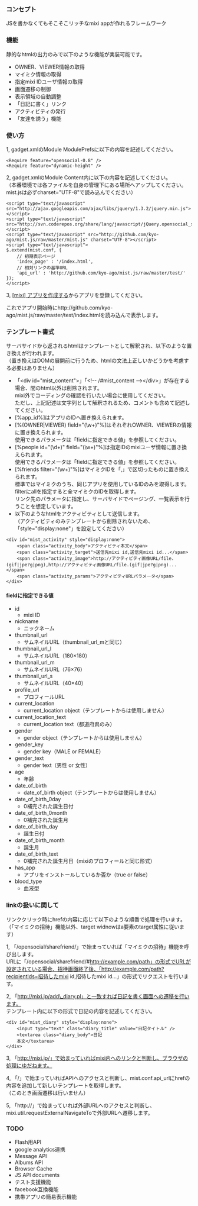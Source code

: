 ### コンセプト

JSを書かなくてもそこそこリッチなmixi appが作れるフレームワーク

### 機能

静的なhtmlの出力のみで以下のような機能が実装可能です。

 * OWNER、VIEWER情報の取得
 * マイミク情報の取得
 * 指定mixi IDユーザ情報の取得
 * 画面遷移の制御
 * 表示領域の自動調整
 * 「日記に書く」リンク
 * アクティビティの発行
 * 「友達を誘う」機能

### 使い方

1, gadget.xmlのModule ModulePrefsに以下の内容を記述してください。

	<Require feature="opensocial-0.8" />
	<Require feature="dynamic-height" />

2, gadget.xmlのModule Content内に以下の内容を記述してください。  
（本番環境では各ファイルを自身の管理下にある場所へアップしてください。mist.jsは必ずcharset="UTF-8"で読み込んでください）

	<script type="text/javascript" src="http://ajax.googleapis.com/ajax/libs/jquery/1.3.2/jquery.min.js"></script>
	<script type="text/javascript" src="http://svn.coderepos.org/share/lang/javascript/jQuery.opensocial_simple/jquery.opensocial_simple.js"></script>
	<script type="text/javascript" src="http://github.com/kyo-ago/mist.js/raw/master/mist.js" charset="UTF-8"></script>
	<script type="text/javascript">
	$.extend(mist.conf, {
		// 初期表示ページ 
		'index_page' : '/index.html',
		// 相対リンクの基準URL 
		'api_url' : 'http://github.com/kyo-ago/mist.js/raw/master/test/'
	});
	</script>

3, [[mixi] アプリを作成する](http://mixi.jp/add_appli.pl)からアプリを登録してください。

これでアプリ開始時にhttp://github.com/kyo-ago/mist.js/raw/master/test/index.htmlを読み込んで表示します。

### テンプレート書式

サーバサイドから返されるhtmlはテンプレートとして解釈され、以下のような置き換えが行われます。  
（置き換えはDOMの展開前に行うため、htmlの文法上正しいかどうかを考慮する必要はありません）

 * 「&lt;div id=&quot;mist_content&quot;&gt;」「&lt;!-- /#mist\_content --&gt;&lt;/div&gt;」が存在する場合、間のhtml以外は削除されます。  
mixi外でコーディングの確認を行いたい場合に使用してください。  
ただし、上記記述は文字列として解釈されるため、コメントも含めて記述してください。
 * [%app_id%]はアプリのIDへ置き換えられます。
 * [%(OWNER|VIEWER) field="(\w+)"%]はそれぞれOWNER、VIEWERの情報に置き換えられます。  
使用できるパラメータは「fieldに指定できる値」を参照してください。
 * [%people id="(\d+)" field="(\w+)"%]は指定IDのmixiユーザ情報に置き換えられます。  
使用できるパラメータは「fieldに指定できる値」を参照してください。
 * [%friends filter="(\w+)"%]はマイミクIDを「,」で区切ったものに置き換えられます。  
標準ではマイミクのうち、同じアプリを使用しているIDのみを取得します。filterにallを指定すると全マイミクのIDを取得します。  
リンク先のパラメータに指定し、サーバサイドでページング、一覧表示を行うことを想定しています。
 * 以下のようなhtmlをアクティビティとして送信します。  
（アクティビティのみテンプレートから削除されないため、「style="display:none"」を設定してください）

<pre><code>&lt;div id="mist_activity" style="display:none"&gt;
    &lt;span class="activity_body"&gt;アクティビティ本文&lt;/span&gt;
    &lt;span class="activity_target"&gt;送信先mixi id,送信先mixi id...&lt;/span&gt;
    &lt;span class="activity_image"&gt;http://アクティビティ画像URL/file.(gif|jpe?g|png),http://アクティビティ画像URL/file.(gif|jpe?g|png)...&lt;/span&gt;
    &lt;span class="activity_params"&gt;アクティビティURLパラメータ&lt;/span&gt;
&lt;/div&gt;
</code></pre>

#### fieldに指定できる値
 * id
 	 * mixi ID
 * nickname
 	 * ニックネーム
 * thumbnail\_url
 	 * サムネイルURL（thumbnail\_url\_mと同じ）
 * thumbnail\_url\_l
 	 * サムネイルURL（180×180）
 * thumbnail\_url\_m
 	 * サムネイルURL（76×76）
 * thumbnail\_url\_s
 	 * サムネイルURL（40×40）
 * profile\_url
 	 * プロフィールURL
 * current\_location
 	 * current\_location object（テンプレートからは使用しません）
 * current\_location\_text
 	 * current\_location text（都道府県のみ）
 * gender
 	 * gender object（テンプレートからは使用しません）
 * gender\_key
 	 * gender key（MALE or FEMALE）
 * gender\_text
 	 * gender text（男性 or 女性）
 * age
 	 * 年齢
 * date\_of\_birth
 	 * date\_of\_birth object（テンプレートからは使用しません）
 * date\_of\_birth\_0day
 	 * 0補完された誕生日付
 * date\_of\_birth\_0month
 	 * 0補完された誕生月
 * date\_of\_birth\_day
 	 * 誕生日付
 * date\_of\_birth\_month
 	 * 誕生月
 * date\_of\_birth\_text
 	 * 0補完された誕生月日（mixiのプロフィールと同じ形式）
 * has\_app
 	 * アプリをインストールしているか否か（true or false）
 * blood\_type
 	 * 血液型

### linkの扱いに関して

リンククリック時にhrefの内容に応じて以下のような順番で処理を行います。  
（「マイミクの招待」機能以外、target widnowはa要素のtarget属性に従います）

1, 「/opensocial/sharefriend/」で始まっていれば「マイミクの招待」機能を呼び出します。  
URLに「/opensocial/sharefriend/#http://example.com/path」の形式でURLが設定されている場合、招待画面終了後、「http://example.com/path?recipientIds=招待したmixi id,招待したmixi id...」の形式でリクエストを行います。

2, 「http://mixi.jp/add\_diary.pl」と一致すれば日記を書く画面への遷移を行います。  
テンプレート内に以下の形式で日記の内容を記述してください。

	<div id="mist_diary" style="display:none">
		<input type="text" class="diary_title" value="日記タイトル" />
		<textarea class="diary_body">日記
		本文</textarea>
	</div>

3, 「http://mixi.jp/」で始まっていればmixi内へのリンクと判断し、ブラウザの処理にゆだねます。

4, 「/」で始まっていればAPIへのアクセスと判断し、mist.conf.api_urlにhrefの内容を追加して新しいテンプレートを取得します。  
（このとき画面遷移は行いません）

5, 「http://」で始まっていれば外部URLへのアクセスと判断し、mixi.util.requestExternalNavigateToで外部URLへ遷移します。

### TODO
 * Flash用API
 * google analytics連携
 * Message API
 * Albums API
 * Browser Cache
 * JS API documents
 * テスト支援機能
 * facebook互換機能
 * 携帯アプリの簡易表示機能
